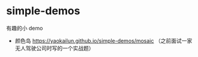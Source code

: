 # simple-demos
有趣的小 demo

- 颜色岛 https://yaokailun.github.io/simple-demos/mosaic （之前面试一家无人驾驶公司时写的一个实战题）
